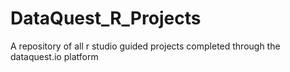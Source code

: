 # DataQuest_R_Projects
A repository of all r studio guided projects completed through the dataquest.io platform
